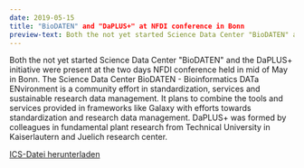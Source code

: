 ```yaml
---
date: 2019-05-15
title: "BioDATEN" and "DaPLUS+" at NFDI conference in Bonn
preview-text: Both the not yet started Science Data Center "BioDATEN" and the DaPLUS+ initiative were present at the two days NFDI conference held in mid of May in Bonn. The Science Data Center BioDATEN - Bioinformatics DATa ENvironment is a community effort in standardization, services and sustainable research data management. It plans to combine the tools and services provided in frameworks like Galaxy with efforts towards standardization and research data management. DaPLUS+ was formed by colleagues in ...
---
```


Both the not yet started Science Data Center "BioDATEN" and the DaPLUS+ initiative were present at the two days NFDI conference held in mid of May in Bonn. The Science Data Center BioDATEN - Bioinformatics DATa ENvironment is a community effort in standardization, services and sustainable research data management. It plans to combine the tools and services provided in frameworks like Galaxy with efforts towards standardization and research data management. DaPLUS+ was formed by colleagues in fundamental plant research from Technical University in Kaiserlautern and Juelich research center.

<a href="../../files/ics/test-termin.ics" download type="text/calendar">ICS-Datei herunterladen</a>
